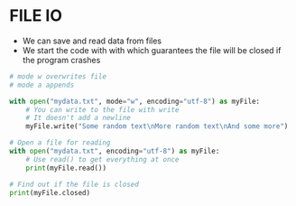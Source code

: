 # FILE IO
* We can save and read data from files
* We start the code with with which guarantees the file will be closed if the program crashes

```python
# mode w overwrites file
# mode a appends

with open("mydata.txt", mode="w", encoding="utf-8") as myFile:
    # You can write to the file with write
    # It doesn't add a newline
    myFile.write("Some random text\nMore random text\nAnd some more")

# Open a file for reading
with open("mydata.txt", encoding="utf-8") as myFile:
    # Use read() to get everything at once
    print(myFile.read())

# Find out if the file is closed
print(myFile.closed)
```